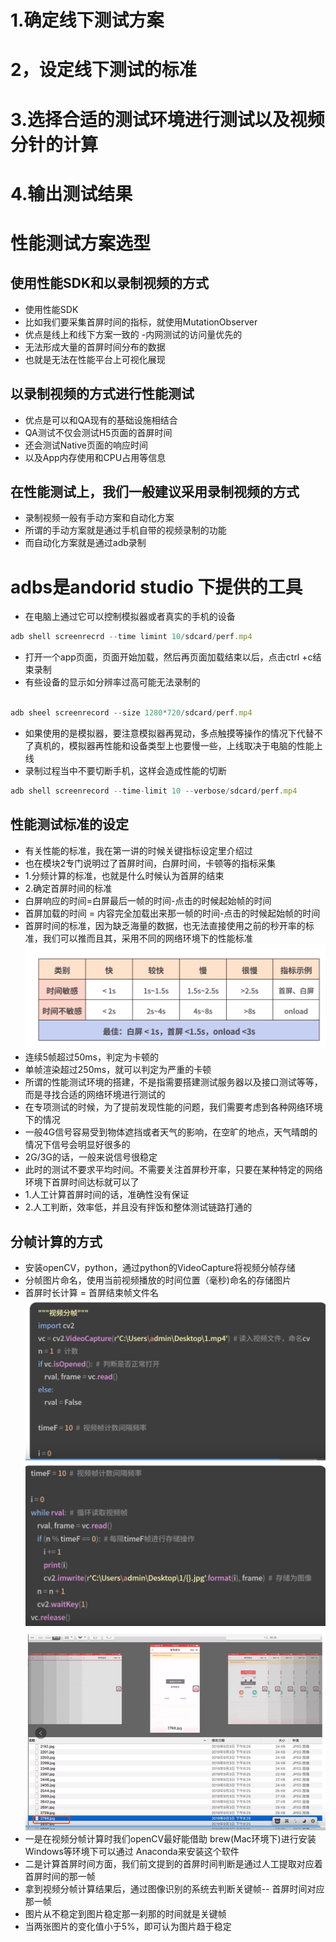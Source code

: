 # 1.确定线下测试方案
# 2，设定线下测试的标准
# 3.选择合适的测试环境进行测试以及视频分针的计算
# 4.输出测试结果
# 性能测试方案选型
## 使用性能SDK和以录制视频的方式
- 使用性能SDK
- 比如我们要采集首屏时间的指标，就使用MutationObserver
- 优点是线上和线下方案一致的
-内网测试的访问量优先的
- 无法形成大量的首屏时间分布的数据
- 也就是无法在性能平台上可视化展现
## 以录制视频的方式进行性能测试
- 优点是可以和QA现有的基础设施相结合
- QA测试不仅会测试H5页面的首屏时间
- 还会测试Native页面的响应时间
- 以及App内存使用和CPU占用等信息
## 在性能测试上，我们一般建议采用录制视频的方式

- 录制视频一般有手动方案和自动化方案
- 所谓的手动方案就是通过手机自带的视频录制的功能
- 而自动化方案就是通过adb录制
# adbs是andorid studio 下提供的工具
- 在电脑上通过它可以控制模拟器或者真实的手机的设备
```js
adb shell screenrecrd --time limint 10/sdcard/perf.mp4

```
- 打开一个app页面，页面开始加载，然后再页面加载结束以后，点击ctrl +c结束录制
- 有些设备的显示如分辨率过高可能无法录制的
```js

adb sheel screenrecord --size 1280*720/sdcard/perf.mp4
```
- 如果使用的是模拟器，要注意模拟器再晃动，多点触摸等操作的情况下代替不了真机的，模拟器再性能和设备类型上也要慢一些，上线取决于电脑的性能上线
- 录制过程当中不要切断手机，这样会造成性能的切断
```js
adb shell screenrecord --time-limit 10 --verbose/sdcard/perf.mp4
```
## 性能测试标准的设定
- 有关性能的标准，我在第一讲的时候关键指标设定里介绍过
- 也在模块2专门说明过了首屏时间，白屏时间，卡顿等的指标采集
- 1.分频计算的标准，也就是什么时候认为首屏的结束
- 2.确定首屏时间的标准
- 白屏响应的时间=白屏最后一帧的时间-点击的时候起始帧的时间
- 首屏加载的时间 = 内容完全加载出来那一帧的时间-点击的时候起始帧的时间
- 首屏时间的标准，因为缺乏海量的数据，也无法直接使用之前的秒开率的标准，我们可以推而且其，采用不同的网络环境下的性能标准
![alt text](image-34.png)
- 连续5帧超过50ms，判定为卡顿的
- 单帧渲染超过250ms，就可以判定为严重的卡顿
- 所谓的性能测试环境的搭建，不是指需要搭建测试服务器以及接口测试等等，而是寻找合适的网络环境进行测试的
- 在专项测试的时候，为了提前发现性能的问题，我们需要考虑到各种网络环境下的情况
- 一般4G信号容易受到物体遮挡或者天气的影响，在空旷的地点，天气晴朗的情况下信号会明显好很多的
- 2G/3G的话，一般来说信号很稳定
- 此时的测试不要求平均时间。不需要关注首屏秒开率，只要在某种特定的网络环境下首屏时间达标就可以了
- 1.人工计算首屏时间的话，准确性没有保证
- 2.人工判断，效率低，并且没有拌饭和整体测试链路打通的
## 分帧计算的方式
- 安装openCV，python，通过python的VideoCapture将视频分帧存储
- 分帧图片命名，使用当前视频播放的时间位置（毫秒)命名的存储图片
- 首屏时长计算 =  首屏结束帧文件名
![alt text](image-35.png)
![alt text](image-36.png)
![alt text](image-37.png)
- 一是在视频分帧计算时我们openCV最好能借助 brew(Mac环境下)进行安装Windows等环境下可以通过 Anaconda来安装这个软件
- 二是计算首屏时间方面，我们前文提到的首屏时间判断是通过人工提取对应着首屏时间的那一帧
- 拿到视频分帧计算结果后，通过图像识别的系统去判断关键帧-- 首屏时间对应那一帧
- 图片从不稳定到图片稳定那一刹那的时间就是关键帧
- 当两张图片的变化值小于5%，即可认为图片趋于稳定
